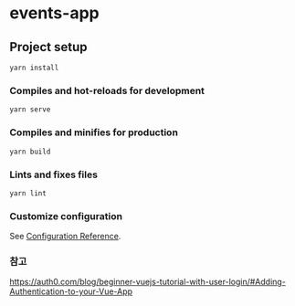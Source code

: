 # events-app

## Project setup
```
yarn install
```

### Compiles and hot-reloads for development
```
yarn serve
```

### Compiles and minifies for production
```
yarn build
```

### Lints and fixes files
```
yarn lint
```

### Customize configuration
See [Configuration Reference](https://cli.vuejs.org/config/).

### 참고
https://auth0.com/blog/beginner-vuejs-tutorial-with-user-login/#Adding-Authentication-to-your-Vue-App
